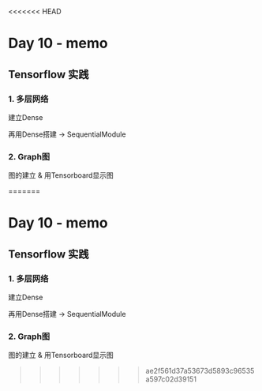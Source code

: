 <<<<<<< HEAD
# Day 10 - memo

## Tensorflow 实践

### 1. 多层网络

建立Dense 

再用Dense搭建 -> SequentialModule

### 2. Graph图

图的建立 & 用Tensorboard显示图

=======
# Day 10 - memo

## Tensorflow 实践

### 1. 多层网络

建立Dense 

再用Dense搭建 -> SequentialModule

### 2. Graph图

图的建立 & 用Tensorboard显示图

>>>>>>> ae2f561d37a53673d5893c96535a597c02d39151

